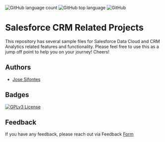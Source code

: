 ![GitHub language count](https://img.shields.io/github/languages/count/josers18/salesforce?logo=Github)
![GitHub top language](https://img.shields.io/github/languages/top/josers18/salesforce?logo=Github&style=flat-square)
![GitHub](https://img.shields.io/github/license/josers18/salesforce?logo=github)

# Salesforce CRM Related Projects

This repository has several sample files for Salesforce Data Cloud and CRM Analytics related features and functionality. Please feel free to use this as a jump off point to help you on your journey! Cheers!


## Authors

- [Jose Sifontes](https://www.github.com/josers18)


## Badges

[![GPLv3 License](https://img.shields.io/badge/License-GPL%20v3-yellow.svg)](https://opensource.org/licenses/)



## Feedback

If you have any feedback, please reach out via Feedback [Form](https://github.com/josers18/Salesforce/issues/new/choose)

